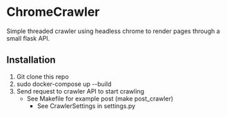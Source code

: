 # ChromeCrawler

Simple threaded crawler using headless chrome to render pages through a small flask API.

## Installation

1. Git clone this repo
2. sudo docker-compose up --build
3. Send request to crawler API to start crawling 
   - See Makefile for example post (make post_crawler)
     - See CrawlerSettings in settings.py
